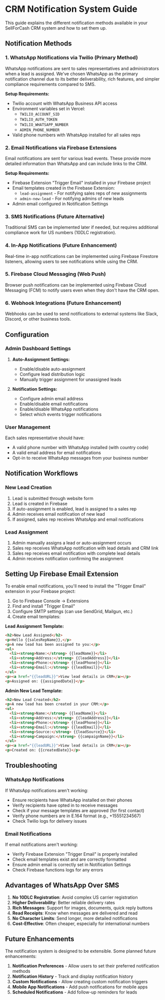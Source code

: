 # CRM Notification System Guide

This guide explains the different notification methods available in your SellForCash CRM system and how to set them up.

## Notification Methods

### 1. WhatsApp Notifications via Twilio (Primary Method)

WhatsApp notifications are sent to sales representatives and administrators when a lead is assigned. We've chosen WhatsApp as the primary notification channel due to its better deliverability, rich features, and simpler compliance requirements compared to SMS.

**Setup Requirements:**
- Twilio account with WhatsApp Business API access
- Environment variables set in Vercel:
  - `TWILIO_ACCOUNT_SID`
  - `TWILIO_AUTH_TOKEN`
  - `TWILIO_WHATSAPP_NUMBER`
  - `ADMIN_PHONE_NUMBER`
- Valid phone numbers with WhatsApp installed for all sales reps

### 2. Email Notifications via Firebase Extensions

Email notifications are sent for various lead events. These provide more detailed information than WhatsApp and can include links to the CRM.

**Setup Requirements:**
- Firebase Extension "Trigger Email" installed in your Firebase project
- Email templates created in the Firebase Extension:
  - `lead-assignment` - For notifying sales reps of new assignments
  - `admin-new-lead` - For notifying admins of new leads
- Admin email configured in Notification Settings

### 3. SMS Notifications (Future Alternative)

Traditional SMS can be implemented later if needed, but requires additional compliance work for US numbers (10DLC registration).

### 4. In-App Notifications (Future Enhancement)

Real-time in-app notifications can be implemented using Firebase Firestore listeners, allowing users to see notifications while using the CRM.

### 5. Firebase Cloud Messaging (Web Push)

Browser push notifications can be implemented using Firebase Cloud Messaging (FCM) to notify users even when they don't have the CRM open.

### 6. Webhook Integrations (Future Enhancement)

Webhooks can be used to send notifications to external systems like Slack, Discord, or other business tools.

## Configuration

### Admin Dashboard Settings

1. **Auto-Assignment Settings:**
   - Enable/disable auto-assignment
   - Configure lead distribution logic
   - Manually trigger assignment for unassigned leads

2. **Notification Settings:**
   - Configure admin email address
   - Enable/disable email notifications
   - Enable/disable WhatsApp notifications
   - Select which events trigger notifications

### User Management

Each sales representative should have:
- A valid phone number with WhatsApp installed (with country code)
- A valid email address for email notifications
- Opt-in to receive WhatsApp messages from your business number

## Notification Workflows

### New Lead Creation

1. Lead is submitted through website form
2. Lead is created in Firebase
3. If auto-assignment is enabled, lead is assigned to a sales rep
4. Admin receives email notification of new lead
5. If assigned, sales rep receives WhatsApp and email notifications

### Lead Assignment

1. Admin manually assigns a lead or auto-assignment occurs
2. Sales rep receives WhatsApp notification with lead details and CRM link
3. Sales rep receives email notification with complete lead details
4. Admin receives notification confirming the assignment

## Setting Up Firebase Email Extension

To enable email notifications, you'll need to install the "Trigger Email" extension in your Firebase project:

1. Go to Firebase Console → Extensions
2. Find and install "Trigger Email"
3. Configure SMTP settings (can use SendGrid, Mailgun, etc.)
4. Create email templates:

**Lead Assignment Template:**
```html
<h2>New Lead Assigned</h2>
<p>Hello {{salesRepName}},</p>
<p>A new lead has been assigned to you:</p>
<ul>
  <li><strong>Name:</strong> {{leadName}}</li>
  <li><strong>Address:</strong> {{leadAddress}}</li>
  <li><strong>Phone:</strong> {{leadPhone}}</li>
  <li><strong>Email:</strong> {{leadEmail}}</li>
</ul>
<p><a href="{{leadURL}}">View lead details in CRM</a></p>
<p>Assigned on: {{assignedDate}}</p>
```

**Admin New Lead Template:**
```html
<h2>New Lead Created</h2>
<p>A new lead has been created in your CRM:</p>
<ul>
  <li><strong>Name:</strong> {{leadName}}</li>
  <li><strong>Address:</strong> {{leadAddress}}</li>
  <li><strong>Phone:</strong> {{leadPhone}}</li>
  <li><strong>Email:</strong> {{leadEmail}}</li>
  <li><strong>Source:</strong> {{leadSource}}</li>
  <li><strong>Campaign:</strong> {{campaignName}}</li>
</ul>
<p><a href="{{leadURL}}">View lead details in CRM</a></p>
<p>Created on: {{createdDate}}</p>
```

## Troubleshooting

### WhatsApp Notifications

If WhatsApp notifications aren't working:
- Ensure recipients have WhatsApp installed on their phones
- Verify recipients have opted in to receive messages
- Check if your message templates are approved (for first contact)
- Verify phone numbers are in E.164 format (e.g., +15551234567)
- Check Twilio logs for delivery issues

### Email Notifications

If email notifications aren't working:
- Verify Firebase Extension "Trigger Email" is properly installed
- Check email templates exist and are correctly formatted
- Ensure admin email is correctly set in Notification Settings
- Check Firebase functions logs for any errors

## Advantages of WhatsApp Over SMS

1. **No 10DLC Registration**: Avoid complex US carrier registration
2. **Higher Deliverability**: Better reliable delivery rates
3. **Rich Messages**: Support for images, documents, quick reply buttons
4. **Read Receipts**: Know when messages are delivered and read
5. **No Character Limits**: Send longer, more detailed notifications
6. **Cost-Effective**: Often cheaper, especially for international numbers

## Future Enhancements

The notification system is designed to be extensible. Some planned future enhancements:

1. **Notification Preferences** - Allow users to set their preferred notification methods
2. **Notification History** - Track and display notification history
3. **Custom Notifications** - Allow creating custom notification triggers
4. **Mobile App Notifications** - Add push notifications for mobile apps
5. **Scheduled Notifications** - Add follow-up reminders for leads